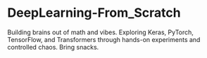 # DeepLearning-From_Scratch
Building brains out of math and vibes. Exploring Keras, PyTorch, TensorFlow, and Transformers through hands-on experiments and controlled chaos. Bring snacks.
